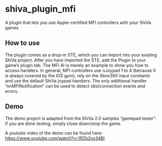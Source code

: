 # shiva_plugin_mfi
A plugin that lets you use Apple-certified MFI controllers with your ShiVa games

## How to use
The plugin comes as a drop-in STE, which you can import into your existing ShiVa project. After you have imported the STE, add the Plugin to your game’s plugin tab. The MFI AI is merely an example to show you how to access handlers. In general, MFI controllers use nJoypad 1 to 4 (because 0 is always covered by the iOS gyro), rely on the Xbox360 input constants and use the default ShiVa joypad handlers. The only additional handler “onMFINotification” can be used to detect (dis)connection events and errors.

## Demo
The demo project is adapted from the ShiVa 2.0 samples “gamepad tester”. If you are done testing, simply close down/stop the game.

A youtube video of the demo can be found here: https://www.youtube.com/watch?v=1RZb2os34BI
